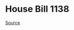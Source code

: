 # House Bill 1138

[Source](http://lawfilesext.leg.wa.gov/biennium/2023-24/Pdf/Bills/House%20Bills/1138.pdf)